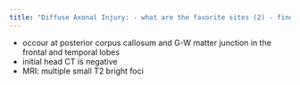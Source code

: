 ```yaml
---
title: "Diffuse Axonal Injury: - what are the favorite sites (2) - findings on head CT - findings on MRI"
---
```

- occour at posterior corpus callosum and G-W matter junction in the frontal and temporal lobes
- initial head CT is negative
- MRI: multiple small T2 bright foci

